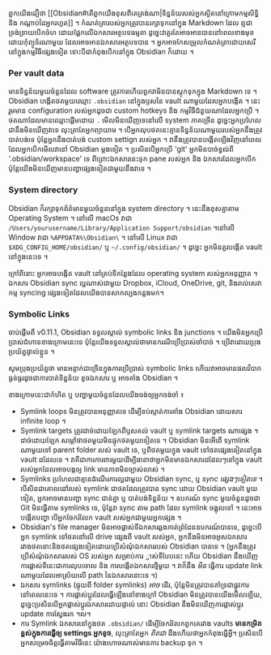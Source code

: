 ពួកយើងជឿថា [[Obsidian#តើពួកយើងខុសពីគេត្រង់ណា|ទិន្នន័យរបស់អ្នកស្ថិតនៅក្រោមកម្មសិទ្ធិ និង កណ្តាប់ដៃអ្នករហូត]] ។ កំណត់ត្រារបស់អ្នកត្រូវបានរក្សាទុកនៅក្នុង Markdown ដែល ឮជា ទ្រង់ទ្រាយបើកចំហ ដោយផ្អែកលើឯកសារអត្ថបទធម្មតា ដូច្នេះវាគួរតែអាចអានបាននៅពេលខាងមុខដោយកុំព្យូទ័រណាមួយ ដែលអាចអានឯកសារអត្ថបទបាន ។ អ្នកអាចកែសម្រួលកំណត់ត្រាដោយសេរីនៅក្នុងកម្មវិធីផ្សេងទៀត ទោះបីជាកំពុងបើកនៅក្នុង Obsidian ក៏ដោយ ។

### Per vault data

មានទិន្នន័យមួយចំនួនដែល software ត្រូវការ​ហើយពួកវាមិនបានស្តុកទុកក្នុង Markdown ទេ ។ Obsidian បង្កើតថតមួយឈ្មោះ `.obsidian` នៅក្នុងឫសនៃ vault ណាមួយដែលអ្នកបង្កើត ។ នេះរួមមាន​​ configuration​ របស់អ្នកដូចជា​ custom hotkeys និង កម្មវិធីជំនួយណាដែលអ្នកប្រើ ។ ថតណាដែលមានឈ្មោះផ្តើមដោយ `.` មើលមិនឃើញទេនៅលើ​​ system ភាគច្រើន ដូច្នេះអ្នកប្រហែលជានឹងមិនឃើញវាទេ លុះត្រាតែអ្នកព្យាយាម ។ បើអ្នកលុបថតនេះគ្មានទិន្នន័យណាមួយរបស់អ្នកនឹងត្រូវបាត់បង់ទេ ប៉ុន្តែអ្នកនឹងបាត់បង់ custom settign របស់អ្នក​ ។ វានឹងត្រូវបានបង្កើតឡើងវិញនៅពេលដែលអ្នកបើកមើលវានៅ Obsidian ម្តងទៀត ។ ប្រសិនបើអ្នកប្រើ 'git' អ្នកមិនបាច់ខ្វល់ពី '.obsidian/workspace'​ ទេ ពីព្រោះឯកសារនេះទុក pane របស់អ្នក និង ឯកសារដែលអ្នកបើក ប៉ុន្តែយើងមិនឃើញមានបញ្ហាផ្សេងទៀតជាមួយនឹងវាទេ ។

### System directory

Obsidian ក៏រក្សាទុកព័ត៌មានមួយចំនួននៅក្នុង system directory ។ នេះនឹងខុសគ្នាតាម Operating System​ ។​ នៅលើ macOs វាជា​ `/Users/yourusername/Library/Application Support/obsidian` ។​ នៅលើ Window វាជា​ `%APPDATA%\Obsidian\` ។​ នៅលើ Linux វាជា `$XDG_CONFIG_HOME/obsidian/` ឬ `~/.config/obsidian/` ។ ដូច្នេះ អ្នកមិនគួរបង្កើត vault នៅក្នុងនេះទេ ។

ក្រៅពីនោះ អ្នកអាចបង្កើត vault នៅគ្រប់ទីកន្លែងដែល operating system របស់អ្នកអនុញ្ញាត ។ ឯកសារ Obsidian sync ល្អណាស់ជាមួយ Dropbox, iCloud, OneDrive, git, និងរាល់សេវាកម្ម syncing ផ្សេងទៀតដែលយើងបានសាកល្បងកន្លងមក។

### Symbolic Links

ចាប់ផ្តើមពី v0.11.1, Obsidian ទទួលស្គាល់ symbolic links និង junctions ។ យើងមិនអ្នកប្រើប្រាស់ជំហានខាងក្រោមនេះទេ ប៉ុន្តែយើងទទួលស្គាល់ថាមានករណីប្រើប្រាស់ចាំបាច់ ។ ប្រើវាដោយប្រុងប្រយ័ត្នផ្ទាល់ខ្លួន ។

សូមប្រុងប្រយ័ត្នថា មានអន្ទាក់ជាច្រើនក្នុងការប្រើប្រាស់​ symbolic links ហើយវាអាចមានផលវិបាកធ្ងន់ធ្ងរដូចជាការបាត់ទិន្នន័យ ខូចឯកសារ ឬ​ អាចគាំង Obsidian ។

ខាងក្រោមនេះជាកំហិត ឬ បញ្ហាមួយចំនួនដែលយើងចង់ឲ្យអ្នកចង់ចាំ ៖

- Symlink loops មិនត្រូវបានអនុញ្ញាតទេ ដើម្បីទប់ស្កាត់ការគាំង Obsidian ដោយសារ infinite loop ។
- Symlink targets ត្រូវដាច់ដោយឡែកពីឫសគល់ vault ឬ symlink targets​ ណាផ្សេង ។ ដាច់ដោយឡែក សម្តៅថាថតមួយមិនផ្ទុកថតមួយទៀតទេ ។ Obsidian មិនអើពើ symlink ណាមួយទៅ parent folder របស់ vault ទេ, ឬពីថតមួយក្នុង vault ទៅថតផ្សេងទៀតនៅក្នុង vault ដដែលទេ ។ វាគឺជាការការពារមួយដើម្បីធានាថាអ្នកមិនមានឯកសារដដែលៗនៅក្នុង vault របស់អ្នកដែលអាចបង្កឲ្យ link មានភាពមិនច្បាស់លាស់ ។
- Symlinks ប្រហែលជាគ្មានដំណើរការល្អជាមួយ Obsidian sync, ឬ _sync ផ្សេងៗទៀតទេ_ ។ បើសិនជាគោលដៅរបស់ symlink ជាថតដែលត្រូវបាន sync ដោយ Obsidian vault មួយទៀត, អ្នកអាចមានបញ្ហា sync ជាន់គ្នា ឬ បាត់បង់ទិន្នន័យ ។ ឧបករណ៍ sync មួយចំនួនដូចជា Git មិនធ្វើតាម symlinks ទេ, ប៉ុន្តែវា sync តាម path​ ដែល symlink ចង្អុលទៅ​ ។​ នេះអាចបង្កើតបញ្ហា បើអ្នកចែករំលែក vault របស់អ្នកជាមួយអ្នកផ្សេង ។ 
- Obsidian's file manager មិនអាចផ្លាស់ទីឯកសារឆ្លងកាត់ព្រំដែនឧបករណ៍បានទេ, ដូច្នេះបើអ្នក symlink ទៅថតនៅលើ drive ផ្សេងពី vault របស់អ្នក, អ្នកនឹងមិនអាចអូសឯកសាររវាងថតនោះនិងថតផ្សេងទៀតដោយប្រើសំណំុឯកសាររបស់ Obsidian បានទេ ។ (អ្នកនឹងត្រូវប្រើសំណំុឯកសាររបស់ OS របស់អ្នក សម្រាប់ការ ្លាស់ទីបែបនេះ ហើយ Obsidian នឹងឃើញការផ្លាស់ទីនេះជាការលុបចោល និង ការបង្កើតឯកសារថ្មីមួយ ។ វាក៏នឹង _មិន_ ធ្វើការ​ update link ណាមួយដែលអាស្រ័យលើ path នៃឯកសារនោះទេ ។)
- ឯកសារ symlinks (ផ្ទុយពី folder symlinks) _អាច_ ដើរ, ប៉ុន្តែមិនត្រូវបានគាំទ្រជាផ្លូវការនៅពេលនេះទេ​ ។ ការផ្លាស់ប្តូរដែលធ្វើឡើងនៅខាងក្រៅ Obsidian មិនត្រូវបានយើងមើលឡើយ, ដូច្នេះប្រសិនបើអ្នកផ្លាស់ប្ដូរឯកសារដោយផ្ទាល់ នោះ Obsidian នឹងមិនឃើញការផ្លាស់ប្ដូរ update ការស្វែងរក ។ល។
- ការ​ Symlink ឯកសារនៅក្នុងថត `.obsidian/`​ ដើម្បីចែករំលែកពួកគេរវាង vaults **មានកម្រិតខ្ពស់ក្នុងការធ្វើឲ្យ settings អ្នកខូច​**, លុះត្រាតែអ្នក _ពិតជា_ ដឹងហើយថាអ្នកកំពុងធ្វើអ្វី។ ប្រសិនបើអ្នកសម្រេចចិត្តធ្វើតាមវិធីនេះ យ៉ាងហោចណាស់មានការ backup ទុក ។

